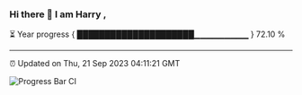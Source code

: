 ### Hi there 👋 I am Harry , 

⏳ Year progress { █████████████████████▁▁▁▁▁▁▁▁▁ } 72.10 %

---

⏰ Updated on Thu, 21 Sep 2023 04:11:21 GMT

![Progress Bar CI](https://github.com/duykhang68/duykhang68/workflows/Progress%20Bar%20CI/badge.svg)
